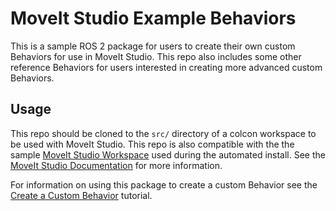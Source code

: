 # MoveIt Studio Example Behaviors

This is a sample ROS 2 package for users to create their own custom Behaviors for use in MoveIt Studio. 
This repo also includes some other reference Behaviors for users interested in creating more advanced custom Behaviors.

## Usage
This repo should be cloned to the `src/` directory of a colcon workspace to be used with MoveIt Studio. 
This repo is also compatible with the the sample [MoveIt Studio Workspace](https://github.com/PickNikRobotics/moveit_studio_ws) used during the automated install.
See the [MoveIt Studio Documentation](https://docs.picknik.ai) for more information.

For information on using this package to create a custom Behavior see the [Create a Custom Behavior](https://docs.picknik.ai/en/stable/tutorials/create_behavior/create_behavior.html) tutorial.
